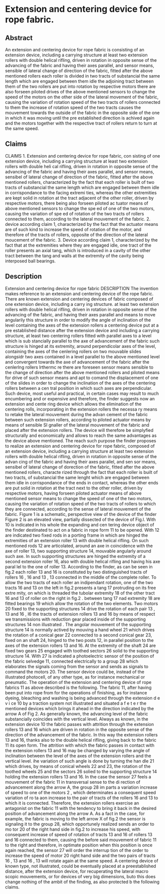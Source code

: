 # Extension and centering device for rope fabric.

## Abstract
An extension and centering device for rope fabric is consisting of an extension device, including a carrying structure at least two extension rollers with double helical rifling, driven in rotation in opposite sense of the advancing of the fabric and having their axes parallel, and sensor means, sensible of lateral change of direction of the fabric, fitted after the above mentioned rollers each roller is divided in two tracts of substancial the same length which are engaged between them idle the adjoining tract between them of the two rollers are put into rotation by respective motors there are also forseen piloted drives of the above mentioned sensors to change the speed of the motors on the other side of the lateral movement of the fabric, causing the variation of rotation speed of the two tracts of rollers connected to them the increase of rotation speed of the two tracts causes the mouvement towards the outside of the fabric in the opposite side of the one in which it was moving until the pre established direction is achived again and the motors together with the respective tract of rollers return to turn at the same speed.

## Claims
CLAIMS 1. Extension and centering device for rope fabric, con sisting of one extension device, including a carrying structure at least two extension rollers with double heli cal rifling, driven in rotation in opposite sense of the advancing of the fabric and having their axes parallel, and sensor means, sensibel of lateral change of direction of the fabric, fitted after the above mentioned rollers, characterized by the fact that each roller is built of two tracts of substancial the same length which are engaged between them idle in corrispondance to the facing extremi ties, whereas the other extremities are kept solid in rotation at the tract adjacent of the other roller, driven by respective motors, there being also forseen piloted ac tuator means of above mentioned sensors to change the spe ed of one of the two motors, causing the variation of spe ed of rotation of the two tracts of rollers connected to them, according to the lateral mouvement of the fabric. 2. device according claim 1, characterized by the fact that the actuator means are of such kind to increase the speed of rotation of the motor, and therefore of the tracts of rollers, opposite of the direction of the lateral moucement of the fabric. 3. Device according claim 1, characterized by the fact that at the extremities where they are engaged idle, one tract of the roller presents an axial tang, which is introduced in a cavity of the other tract between the tang and walls at the extremity of the cavity being interposed ball bearings.

## Description
Extension and centering device for rope fabric DESCRIPTION The invention makes reference to an extension and centering device of the rope fabric. There are known extension and centering devices of fabric composed of one extension device, including a carry ing structure. at least two extension rollers with double helical rifling, driven in rotation in opposite sense of the advancing of the fabric, and having their axes parallel and means to move angularily this structure in order to modify the angle of inclination of the level containing the axes of the extension rollers a centering device put at a pre established distance after the extension device and including a carrying structure, at least two centering rollers fitted with parallel axes to a level which is sub stancially parallel to the axe of advancement of the fabric such structure is hinged at its extremity, around perpendicolar axes of the level, containing the axes of the cenlering rollers on two mouvable slides alongsidr two axes contained in a level parallel to the above mentioned level and convergent towards the axe of advancement of the fabric after the cenlerlng rollers lrthermc re there are foreseen sensor means sensible to the change of direction after the above mentioned rollers and piloted means for drive of such sensor means and apt to comand the displacement of one of the slides in order to change the inclination of the axes of the centering rollers between a cen tral position in which such axes are perpendicular. Such device, most useful and practical, in certain cases may result to much encumbering and or expensive and therefore, the finder suggests now an extension and cente ring device which allows the elimination of the centering rolls, incorporating in the extension rollers the necessa ry means to retake the lateral mouvement during the advan cement of the fabric between such extension rollers, according to piloted actuator means by means of sensible SI gnaller of the lateral mouvement of the fabric and placed after the extension rollers. The device will therefore be simplyfied structurally and economically and allows to reach the same advantages as the device above mentioned. The reach such purpose the finder proposes to realize an extension and centering device for rope fabric, composed of an extension device, including a carrying structure at least two extension rollers with double helical rifling, driven in rotation in opposite sense of the advan cing of the fabric and having their axes parallel, and sen sor means, sensibel of lateral change of dorection of the fabric, fitted after the above mentioned rollers, characte rized through the fact that each roller is built of two tracts, of substancial the same lenght which are engaged between them idle in corrispondance of the ends in contact, whereas the other ends are put solid in rotation at the tract next to the other roller, driven by respective motors, having forseen piloted actuator means of above mentioned sensor means to change the speed of one of the two motors, causing the variation of rotation speed of the two tracts of rollers to which they are connected, according to the sense of lateral mouvement of the fabric. Figure 1 is a schematic, perspective view of the device of the finder Figure 2 is an elevated view, partially dissected of the device of Fig.l. With 10 is indicated in his whole the expanding and cen tering device object of the finder destinated to act on a fabric in rope form 11 to be opened. With 12 are indicated two fixed rods in a porting frame in which are hinged the extremities of an extension roller 13 with double helical rifling. On such mentioned rods 12 are articolated, around an axe in coincidence with the axe of roller 13, two supporting structure 14, mouvable angularly around such axe. In such supporting structures are hinged the extremity of a second extension roller 16, also with double helical rifling and having his axe paral lel to the one of roller 13. According to the finder, as can be seen in fig.2 each roller 13 and 16 is constituted by two distinguished tracts of rollers 16 , 16 and 13 , 13 connected in the middle of the complete roller. To allow the two tracts of each roller an indipendant rotation, one of the two tracts 16 and 13 on the left in fig.2 presents a tang 17 protruding on its free extre mity, on which is threaded the tubolar extremity 18 of the other tract 16 and 13 of roller on the right in fig.2 . between tang 17 nad extremity 18 are fitted bearings 19 which allow the rotation of the two elements. Two motors 20 fixed to the supporting structures 14 drive the rotation of each pair 13 , 13 and 16 , l6 the tracts of extension rollers 13 and 16 by means of respect we transmissions with reduction gear placed inside of the supporting structures 14 non illustrated . The angolar mouvement of the supporting structure 14 is normally actived by mouving a hand wheel 21 which drives the rotation of a conical gear 22 connected to a second conical gear 23, fixed on an shaft 24, hinged to the two posts 12, in parallel position to the axes of the extension rollers 13 and 16. At the extremity of the shaft 24 are fixed two gears 25 engaged with toothed sectors 26 solid to the supporting structure 14. With 27 is indicated a photoelectric sensor of the position of the fabric selvedge 11, connected electrically to a group 28 which elaborates the signals coming from the sensor and sends as signals to command the motors 20. The sensor device could be, instead of the illustrated photocell, of any other type, as for instance mechanical or pneumatic. The operation of the extension and centering device of rope fabrics 11 as above described is the following. The fabric 11, after having been put into rope from for the operations of finishing, as for instance dyeing, bleaching and washing is being advanced through the extension d e v i ce 10 by a traction system not illustrated and situated a f e t e r the mentioned devices which brings it ahead in the direction indicated by the arrow A of Fig 2. As generally known, the advancing level of the fabric substancially coincides with the vertical level. Always as known, in the extension device 10 the fabric passes with attrition through the extension rollers 13 and 16 which are driven in rotation in the opposite sense of the direction of the advancement of the fabric. In this way the extension rollers 13 and 16, thanks also to the double helical rifling, giving back to the fabric 11 its open form. The attrition with which the fabric passes in contact with the extension rollers 13 and 16 may be changed by varying the angle of inclination between the level of the axes of the extension rollers and the vertical level. ihe variation of such angle is done by turning the han dle 21 which drives, by means of conical wheels 22 and 23, the rotation of the toothed wheels 25 and the sectors 26 solied to the supporting structure 14 holding the extension rollers 13 and 16. In the case the sensor 27 feels a mouvement of the fabric 11 in transversal sense to the di rection of advancement along the arrow A, the group 28 im parts a variation increase of speed to one of the motors 2 , which determinates a consequent speed variation of ro ta aon increase to the pair of tracts of the rollers 16 and 13 to which it is connected. Therefore, the extension rollers exercise an antagonist on the fabric 11 with the tendency to bring it back in the desired position of advancement along the arrow A. As a fact in the case, for example, the fabric is moving to the left arrow X of fig.2 the sensor is signaling it to the group 28, which opportunely realized sends an order to mo tor 20 of the right hand side in fig.2 to increase his speed, with consequent increase of speed of rotation of tracts 13 and 16 of rollers 13 and 16 connected to them, causing the before said mouvement of fabric 11 to the right and therefore, in optimate position when this position is once again reached, the sensor 27 will order the interrup tion of the order to increase the speed of motor 20 right hand side and the two pairs of tracts 16 , 13 and 16 , 13 will rotate again at the same speed. A centering device of known type, not illustrated, could be eventually placed at a preestablished distance, after the extension device, for recuperating the lateral macro scopic mouvements, or for devices of very big dimensions, buto this does change nothing of the ambit of the finding, as also protected b the following claims.
